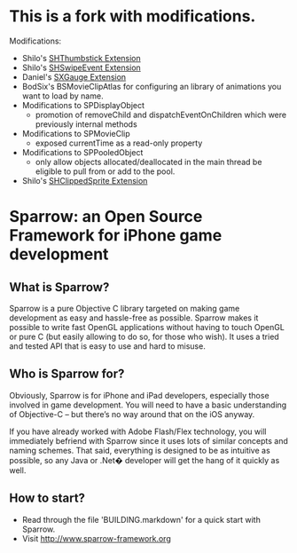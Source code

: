 This is a fork with modifications.
==================================
Modifications:

* Shilo's [SHThumbstick Extension](http://wiki.sparrow-framework.org/users/shilo/extensions/shthumbstick)
* Shilo's [SHSwipeEvent Extension](http://wiki.sparrow-framework.org/users/shilo/extensions/shswipeevent)
* Daniel's [SXGauge Extension](http://wiki.sparrow-framework.org/extensions/gauge)
* BodSix's BSMovieClipAtlas for configuring an library of animations you want to load by name.
* Modifications to SPDisplayObject
  * promotion of removeChild and dispatchEventOnChildren which were previously internal methods
* Modifications to SPMovieClip
  * exposed currentTime as a read-only property
* Modifications to SPPooledObject
  * only allow objects allocated/deallocated in the main thread be eligible
    to pull from or add to the pool.
* Shilo's [SHClippedSprite Extension](http://wiki.sparrow-framework.org/users/shilo/extensions/shclippedsprite)

Sparrow: an Open Source Framework for iPhone game development 
=============================================================

What is Sparrow?
----------------
 
Sparrow is a pure Objective C library targeted on making game development as easy and hassle-free
as possible. Sparrow makes it possible to write fast OpenGL applications without having to touch
OpenGL or pure C (but easily allowing to do so, for those who wish). It uses a tried and tested
API that is easy to use and hard to misuse.
 
Who is Sparrow for?
-------------------
 
Obviously, Sparrow is for iPhone and iPad developers, especially those involved in game development.
You will need to have a basic understanding of Objective-C – but there’s no way around that on the
iOS anyway.

If you have already worked with Adobe Flash/Flex technology, you will immediately befriend with
Sparrow since it uses lots of similar concepts and naming schemes. That said, everything is
designed to be as intuitive as possible, so any Java or .Net� developer will get the hang of it
quickly as well.

How to start?
-------------

* Read through the file 'BUILDING.markdown' for a quick start with Sparrow.
* Visit <http://www.sparrow-framework.org>
